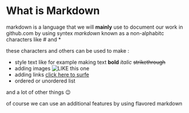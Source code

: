 # What is Markdown

markdown is a language that we will **mainly** use to document our work in github.com by using syntex 
*markdown* known as a non-alphabitc characters like # and *

these characters and others can be used to make :
* style text like for example making text **bold** *italic*  ~~strikethrough~~
* adding images 
![LIKE this one](https://media.sketchfab.com/models/98960ad16eae47b993b0351609e2907b/thumbnails/76fc4c6ad8694219ba589c155eb28b0c/a99b249e21db406784461f87861f4be7.jpeg)
* adding links
[click here to surfe](https://www.google.com/)
* ordered or unordered list

and a lot of other things :wink:

of course we can use an additional features by using flavored markdown  






[^1]: </> with ❤️ by @osama900
